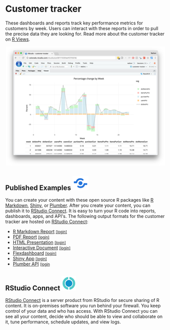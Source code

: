 # Customer tracker

These dashboards and reports track key performance metrics for customers by week. Users can interact with these reports in order to pull the precise data they are looking for. Read more about the customer tracker on [R Views](https://rviews.rstudio.com/2018/05/16/replacing-excel-reports-with-r-markdown-and-shiny/).

<center><a href="http://colorado.rstudio.com:3939/tracker/README.html"><img src="img/tracker-rmd.png" width="500"/></a></center>


## Published Examples <img src="img/publish.png" width="50"/>

You can create your content with these open source R packages like [R Markdown](https://rmarkdown.rstudio.com/), [Shiny](http://shiny.rstudio.com/), or [Plumber](https://www.rplumber.io/). After you create your content, you can publish it to [RStudio Connect](https://beta.rstudioconnect.com/connect/). It is easy to turn your R code into reports, dashboards, apps, and API's. The following output formats for the customer tracker are hosted on [RStudio Connect](https://beta.rstudioconnect.com/connect/):

* [R Markdown Report](http://colorado.rstudio.com/rsc/tracker-report/tracker-report.html) <small>[[login]](http://colorado.rstudio.com:3939/connect/#/apps/1095/access)</small>
* [PDF Report](http://colorado.rstudio.com:3939/content/1109/tracker-pdf.pdf) <small>[[login]](http://colorado.rstudio.com:3939/connect/#/apps/1109/access) </small>
* [HTML Presentation](http://colorado.rstudio.com:3939/content/1110/tracker-ioslides.html) <small>[[login]](http://colorado.rstudio.com:3939/connect/#/apps/1110/access/1229)</small>
* [Interactive Document](http://colorado.rstudio.com:3939/content/1121/) <small>[[login]](http://colorado.rstudio.com:3939/connect/#/apps/1121/access)</small>
* [Flexdashboard](http://colorado.rstudio.com:3939/content/1094/) <small>[[login]](http://colorado.rstudio.com:3939/connect/#/apps/1094/access)</small>
* [Shiny App](http://colorado.rstudio.com:3939/content/1120/) <small>[[login]](http://colorado.rstudio.com:3939/connect/#/apps/1120)</small>
* [Plumber API](http://colorado.rstudio.com:3939/content/1117/) <small>[[login](http://colorado.rstudio.com:3939/connect/#/apps/1117/access)</small>

## RStudio Connect <img src="img/rsc-logo.png" width="45"/>

[RStudio Connect](https://beta.rstudioconnect.com/connect/) is a server product from RStudio for secure sharing of R content. It is on-premises software you run behind your firewall. You keep control of your data and who has access. With RStudio Connect you can see all your content, decide who should be able to view and collaborate on it, tune performance, schedule updates, and view logs.


